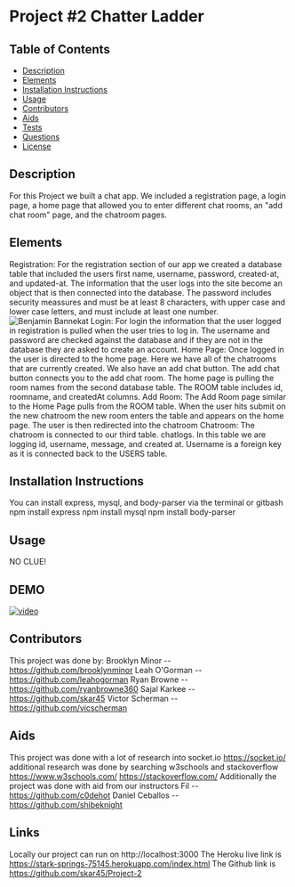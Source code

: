 # Project #2 Chatter Ladder


## **Table of Contents** 

  - [Description](#description)
  - [Elements](#elements)
  - [Installation Instructions](#installation)
  - [Usage](#usage)
  - [Contributors](#contributors)
  - [Aids](#aids)
  - [Tests](#tests)
  - [Questions](#questons)
  - [License](#license)


## **Description**
For this Project we built a chat app. We included a registration page, a login page, a home page that allowed you to enter different chat rooms, an "add chat room" page, and the chatroom pages. 

## **Elements**
Registration:
For the registration section of our app we created a database table that included the users first name, username, password, created-at, and updated-at. The information that    the user logs into the site become an object that is then connected into the database.
The password includes security meassures and must be at least 8 characters, with upper case and lower case letters, and must include at least one number.
![Benjamin Bannekat](https://github.com/skar45/Project-2/tree/main/docs/img/Login.png)
Login:
For login the information that the user logged in registration is pulled when the user tries to log in. The username and password are checked against the database and if they are not in the database they are asked to create an account.
Home Page:
Once logged in the user is directed to the home page. Here we have all of the chatrooms that are currently created. We also have an add chat button. The add chat button connects you to the add chat room. The home page is pulling the room names from the second database table. The ROOM table includes id, roomname, and createdAt columns.
Add Room:
The Add Room page similar to the Home Page pulls from the ROOM table. When the user hits submit on the new chatroom the new room enters the table and appears on the home page. The user is then redirected into the chatroom
Chatroom:
The chatroom is connected to our third table. chatlogs. In this table we are logging id, username, message, and created at. Username is a foreign key as it is connected back to the USERS table.

## **Installation Instructions**
You can install express, mysql, and body-parser via the terminal or gitbash
  npm install express
  npm install mysql
  npm install body-parser
  
## **Usage**
NO CLUE!

## **DEMO**
[![video]()](https://drive.google.com/file/d/1A95aZWh2tCSKExeHcIjiwxZkWDtDSDuS/view?usp=sharing "Demo")

## **Contributors**
This project was done by:
Brooklyn Minor -- https://github.com/brooklynminor
Leah O'Gorman -- https://github.com/leahogorman
Ryan Browne -- https://github.com/ryanbrowne360
Sajal Karkee -- https://github.com/skar45
Victor Scherman -- https://github.com/vicscherman

## **Aids**
This project was done with a lot of research into socket.io
https://socket.io/
additional research was done by searching w3schools and stackoverflow
https://www.w3schools.com/
https://stackoverflow.com/
Additionally the project was done with aid from our instructors
Fil -- https://github.com/c0dehot
Daniel Ceballos -- https://github.com/shibeknight

## **Links**
Locally our project can run on http://localhost:3000
The Heroku live link is https://stark-springs-75145.herokuapp.com/index.html
The Github link is https://github.com/skar45/Project-2

